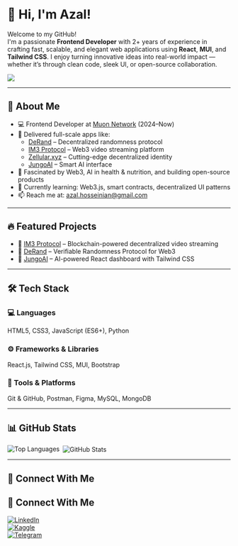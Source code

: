 # 👋 Hi, I'm Azal!

Welcome to my GitHub!  
I'm a passionate **Frontend Developer** with 2+ years of experience in crafting fast, scalable, and elegant web applications using **React**, **MUI**, and **Tailwind CSS**. I enjoy turning innovative ideas into real-world impact — whether it’s through clean code, sleek UI, or open-source collaboration.

[![](https://komarev.com/ghpvc/?username=azamhosseinian&color=ff69b4)](https://github.com/azamhosseinian)

---

## 🧠 About Me

- 💻 Frontend Developer at [Muon Network](https://muon.net) (2024–Now)  
- 🚀 Delivered full-scale apps like:  
  - [DeRand](https://derand.dev) – Decentralized randomness protocol  
  - [IM3 Protocol](https://im3.live) – Web3 video streaming platform  
  - [Zellular.xyz](https://www.zellular.xyz) – Cutting-edge decentralized identity  
  - [JungoAI](https://jungoai.xyz) – Smart AI interface  
- 🤖 Fascinated by Web3, AI in health & nutrition, and building open-source products  
- 🌱 Currently learning: Web3.js, smart contracts, decentralized UI patterns  
- 📫 Reach me at: azal.hosseinian@gmail.com  

---

## 🔥 Featured Projects

- 🎥 [IM3 Protocol](https://im3.live) – Blockchain-powered decentralized video streaming  
- 🔮 [DeRand](https://derand.dev) – Verifiable Randomness Protocol for Web3  
- 🤖 [JungoAI](https://jungoai.xyz) – AI-powered React dashboard with Tailwind CSS  

---

## 🛠️ Tech Stack

### 💻 Languages  
HTML5, CSS3, JavaScript (ES6+), Python  

### ⚙️ Frameworks & Libraries  
React.js, Tailwind CSS, MUI, Bootstrap  

### 🧰 Tools & Platforms  
Git & GitHub, Postman, Figma, MySQL, MongoDB  

---

## 📊 GitHub Stats

<p>
  <img align="left" src="https://github-readme-stats.vercel.app/api/top-langs?username=azamhosseinian&show_icons=true&locale=en&layout=compact" alt="Top Languages" />
</p>

<p>&nbsp;<img align="center" src="https://github-readme-stats.vercel.app/api?username=azamhosseinian&show_icons=true&locale=en" alt="GitHub Stats" /></p>

---

## 🤝 Connect With Me

## 🤝 Connect With Me

[![LinkedIn](https://img.shields.io/badge/LinkedIn-0077B5?logo=linkedin&logoColor=white)](https://www.linkedin.com/in/azamhosseinian/)  
[![Kaggle](https://img.shields.io/badge/Kaggle-20BEFF?logo=kaggle&logoColor=white)](https://www.kaggle.com/azalhosseinian95)  
[![Telegram](https://img.shields.io/badge/Telegram-2CA5E0?logo=telegram&logoColor=white)](https://t.me/azalhosseinian)
